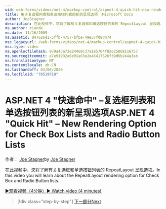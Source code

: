 ```yaml
---
uid: web-forms/videos/net-4/markup-control/aspnet-4-quick-hit-new-rendering-option-for-check-box-lists-and-radio-button-lists
title: 用于复选框列表和单选按钮列表的新的呈现选项 |Microsoft Docs
author: JoeStagner
description: 在此视频中，您将了解有关复选框和单选按钮列表的 RepeatLayout 呈现选项。
ms.author: riande
ms.date: 11/16/2009
ms.assetid: d47626d1-5ffb-4757-bfbe-49e37f08d474
msc.legacyurl: /web-forms/videos/net-4/markup-control/aspnet-4-quick-hit-new-rendering-option-for-check-box-lists-and-radio-button-lists
msc.type: video
ms.openlocfilehash: 079a43a72e24460c37a185764f82625068116757
ms.sourcegitcommit: e7e91932a6e91a63e2e46417626f39d6b244a3ab
ms.translationtype: MT
ms.contentlocale: zh-CN
ms.lasthandoff: 03/06/2020
ms.locfileid: "78519710"
---
```

# <a name="aspnet-4-quick-hit--new-rendering-option-for-check-box-lists-and-radio-button-lists"></a><span data-ttu-id="6497f-103">ASP.NET 4 "快速命中" –复选框列表和单选按钮列表的新呈现选项</span><span class="sxs-lookup"><span data-stu-id="6497f-103">ASP.NET 4 "Quick Hit" – New Rendering Option for Check Box Lists and Radio Button Lists</span></span>

<span data-ttu-id="6497f-104">作者： [Joe Stagner](https://github.com/JoeStagner)</span><span class="sxs-lookup"><span data-stu-id="6497f-104">by [Joe Stagner](https://github.com/JoeStagner)</span></span>

<span data-ttu-id="6497f-105">在此视频中，您将了解有关复选框和单选按钮列表的 RepeatLayout 呈现选项。</span><span class="sxs-lookup"><span data-stu-id="6497f-105">In this video you will learn about the RepeatLayout rendering option for Check Box and Radio Button lists.</span></span> 

[<span data-ttu-id="6497f-106">&#9654;观看视频（4分钟）</span><span class="sxs-lookup"><span data-stu-id="6497f-106">&#9654; Watch video (4 minutes)</span></span>](https://channel9.msdn.com/Blogs/ASP-NET-Site-Videos/aspnet-4-quick-hit-new-rendering-option-for-check-box-lists-and-radio-button-lists)

> [!div class="step-by-step"]
> [<span data-ttu-id="6497f-107">下一部分</span><span class="sxs-lookup"><span data-stu-id="6497f-107">Next</span></span>](aspnet-4-quick-hit-table-free-templated-controls.md)
